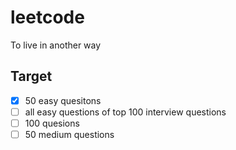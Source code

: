 # leetcode
To live in another way

## Target
- [x] 50 easy quesitons
- [ ] all easy questions of top 100 interview questions
- [ ] 100 quesions
- [ ] 50 medium questions
